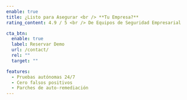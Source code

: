 ```yaml
---
enable: true
title: ¿Listo para Asegurar <br /> **Tu Empresa?**
rating_content: 4.9 / 5 <br /> De Equipos de Seguridad Empresarial

cta_btn:
  enable: true
  label: Reservar Demo
  url: /contact/
  rel: ""
  target: ""

features:
  - Pruebas autónomas 24/7
  - Cero falsos positivos
  - Parches de auto-remediación
---
```

